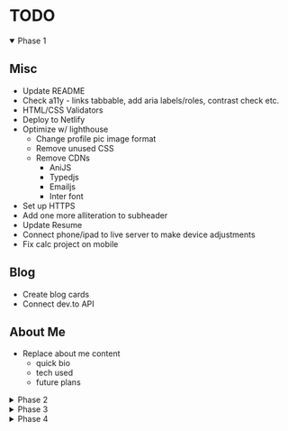 # TODO

<details open>

  <summary>Phase 1</summary>

## Misc

- Update README
- Check a11y - links tabbable, add aria labels/roles, contrast check etc.
- HTML/CSS Validators
- Deploy to Netlify
- Optimize w/ lighthouse
  - Change profile pic image format
  - Remove unused CSS
  - Remove CDNs
    - AniJS
    - Typedjs
    - Emailjs
    - Inter font
- Set up HTTPS
- Add one more alliteration to subheader
- Update Resume
- Connect phone/ipad to live server to make device adjustments
- Fix calc project on mobile

## Blog

- Create blog cards
- Connect dev.to API

## About Me

- Replace about me content
  - quick bio
  - tech used
  - future plans

</details>

<details>

  <summary>Phase 2</summary>

## Nav

- add a light mode toggle
- add resume button

## Projects

- Add more details about each project
  - add text on hover similar to [this](https://mattfarley.ca/)
    - link for source and link for app
  - add accordion on mobile

</details>

<details>

  <summary>Phase 3</summary>

- Migrate to React
- Add testing

</details>

<details>

  <summary>Phase 4</summary>

- Add Gatsby

 </details>
